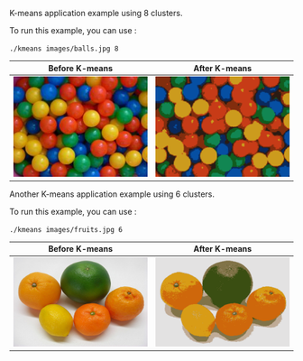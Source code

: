 K-means application example using 8 clusters.

To run this example, you can use :

`./kmeans images/balls.jpg 8`

| Before K-means |  After K-means |
:---------:|:-----:|
![](https://github.com/Dantekk/Image-Processing-algorithms-with-OpenCV/blob/main/K-means/images/balls.jpg) | ![](https://github.com/Dantekk/Image-Processing-algorithms-with-OpenCV/blob/main/K-means/images/balls_out.png)

Another K-means application example using 6 clusters.

To run this example, you can use :

`./kmeans images/fruits.jpg 6`

| Before K-means |  After K-means |
:---------:|:-----:|
![](https://github.com/Dantekk/Image-Processing-algorithms-with-OpenCV/blob/main/K-means/images/fruits.jpg) | ![](https://github.com/Dantekk/Image-Processing-algorithms-with-OpenCV/blob/main/K-means/images/fruits_8.png)
